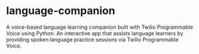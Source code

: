 # language-companion
A voice-based language learning companion built with Twilio Programmable Voice using Python. An interactive app that assists language learners by providing spoken language practice sessions via Twilio Programmable Voice.
